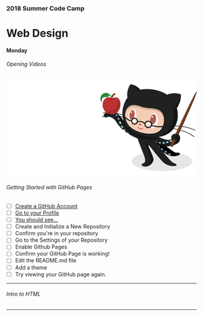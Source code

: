 ### 2018 Summer Code Camp
# Web Design

#### Monday

###### Opening Videos

![Image of ProfessOrtocat](../ortocat.png)

###### Getting Started with GitHub Pages
- [ ] [Create a GitHub Account](monday-getting-00.md)
- [ ] [Go to your Profile](monday-getting-01.md)
- [ ] [You should see...](monday-getting-02.md)
- [ ] Create and Initialize a New Repository
- [ ] Confirm you're in your repository
- [ ] Go to the Settings of your Repository
- [ ] Enable Github Pages
- [ ] Confirm your GitHub Page is working!
- [ ] Edit the README.md file
- [ ] Add a theme
- [ ] Try viewing your GitHub page again.

***

###### Intro to HTML

***
